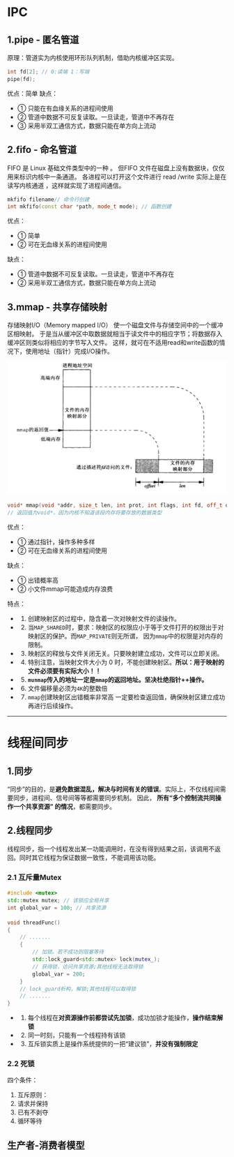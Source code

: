 # IPC

## 1.pipe - 匿名管道
原理：管道实为内核使用环形队列机制，借助内核缓冲区实现。
```cpp
int fd[2]; // 0:读端 1：写端
pipe(fd);
```
优点：简单
缺点：
* ① 只能在有血缘关系的进程间使用
* ② 管道中数据不可反复读取。一旦读走，管道中不再存在
* ③ 采用半双工通信方式，数据只能在单方向上流动

## 2.fifo - 命名管道
FIFO 是 Linux 基础文件类型中的一种 。
但FIFO 文件在磁盘上没有数据块，仅仅用来标识内核中一条通道。
各进程可以打开这个文件进行 read /write 实际上是在读写内核通道 ，这样就实现了进程间通信。
```cpp
mkfifo filename// 命令行创建
int mkfifo(const char *path, mode_t mode); // 函数创建
```
优点：
* ① 简单
* ② 可在无血缘关系的进程间使用

缺点：
* ① 管道中数据不可反复读取。一旦读走，管道中不再存在
* ② 采用半双工通信方式，数据只能在单方向上流动

## 3.mmap - 共享存储映射
存储映射I/O（Memory mapped I/O） 使一个磁盘文件与存储空间中的一个缓冲区相映射。
于是当从缓冲区中取数据就相当于读文件中的相应字节；将数据存入缓冲区则类似将相应的字节写入文件。
这样，就可在不适用read和write函数的情况下，使用地址（指针）完成I/O操作。

![avatar](./imgs/mmap.jpg)

```cpp
void* mmap(void *addr, size_t len, int prot, int flags, int fd, off_t offset);
// 返回值为void*，因为内核不知道该段内存将要存放的数据类型
```
优点：
* ① 通过指针，操作多种多样
* ② 可在无血缘关系的进程间使用

缺点：
* ① 出错概率高
* ② 小文件mmap可能造成内存浪费

特点：
* 1. 创建映射区的过程中，隐含着一次对映射文件的读操作。
* 2. 当```MAP_SHARED```时，要求：映射区的权限应小于等于文件打开的权限出于对映射区的保护。而```MAP_PRIVATE```则无所谓， 因为```mmap```中的权限是对内存的限制。
* 3. 映射区的释放与文件关闭无关。只要映射建立成功，文件可以立即关闭。
* 4. 特别注意，当映射文件大小为 0 时，不能创建映射区。**所以：用于映射的文件必须要有实际大小！！**
* 5. **```munmap```传入的地址一定是```mmap```的返回地址。坚决杜绝指针++操作。**
* 6. 文件偏移量必须为```4K```的整数倍
* 7. ```mmap```创建映射区出错概率非常高 一定要检查返回值，确保映射区建立成功再进行后续操作。

---

# 线程间同步

## 1.同步
“同步”的目的，是**避免数据混乱，解决与时间有关的错误**。实际上，不仅线程间需要同步，进程间、信号间等等都需要同步机制。
因此， **所有“多个控制流共同操作一个共享资源” 的情况**，都需要同步。

## 2.线程同步

线程同步，指一个线程发出某一功能调用时，在没有得到结果之前，该调用不返回。同时其它线程为保证数据一致性，不能调用该功能。

### 2.1 互斥量Mutex
```cpp
#include <mutex>
std::mutex mutex; // 该锁应全局共享
int global_var = 100; // 共享资源

void threadFunc()
{
    // .......
    {
        // 加锁。若不成功则阻塞等待
        std::lock_guard<std::mutex> lock(mutex_); 
        // 获得锁，访问共享资源;其他线程无法取得锁
        global_var = 200;
    }
    // lock_guard析构，解锁;其他线程可以取得锁
    // .......
}
```
* 1. 每个线程在**对资源操作前都尝试先加锁**，成功加锁才能操作，**操作结束解锁**
* 2. 同一时刻，只能有一个线程持有该锁
* 3. 互斥锁实质上是操作系统提供的一把“建议锁”，**并没有强制限定**

### 2.2 死锁
四个条件：
1. 互斥原则：
2. 请求并保持
3. 已有不剥夺
4. 循环等待





## 生产者-消费者模型